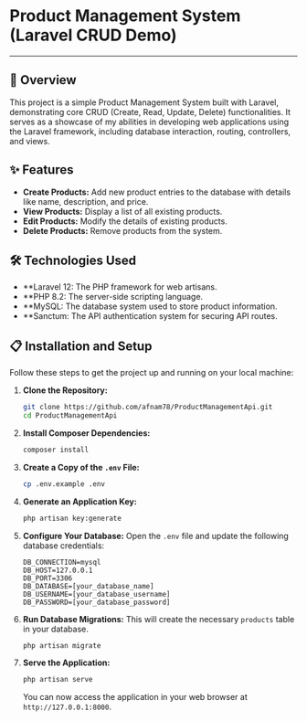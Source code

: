 # Product Management System (Laravel CRUD Demo)

---

## 🚀 Overview

This project is a simple Product Management System built with Laravel, demonstrating core CRUD (Create, Read, Update, Delete) functionalities. It serves as a showcase of my abilities in developing web applications using the Laravel framework, including database interaction, routing, controllers, and views.

## ✨ Features

* **Create Products:** Add new product entries to the database with details like name, description, and price.
* **View Products:** Display a list of all existing products.
* **Edit Products:** Modify the details of existing products.
* **Delete Products:** Remove products from the system.

## 🛠️ Technologies Used

* **Laravel 12: The PHP framework for web artisans.
* **PHP 8.2: The server-side scripting language.
* **MySQL: The database system used to store product information.
* **Sanctum: The API authentication system for securing API routes.

## 📋 Installation and Setup

Follow these steps to get the project up and running on your local machine:

1.  **Clone the Repository:**
    ```bash
    git clone https://github.com/afnam78/ProductManagementApi.git
    cd ProductManagementApi
    ```

2.  **Install Composer Dependencies:**
    ```bash
    composer install
    ```

3.  **Create a Copy of the `.env` File:**
    ```bash
    cp .env.example .env
    ```

4.  **Generate an Application Key:**
    ```bash
    php artisan key:generate
    ```

5.  **Configure Your Database:**
    Open the `.env` file and update the following database credentials:
    ```dotenv
    DB_CONNECTION=mysql
    DB_HOST=127.0.0.1
    DB_PORT=3306
    DB_DATABASE=[your_database_name]
    DB_USERNAME=[your_database_username]
    DB_PASSWORD=[your_database_password]
    ```

6.  **Run Database Migrations:**
    This will create the necessary `products` table in your database.
    ```bash
    php artisan migrate
    ```

7.  **Serve the Application:**
    ```bash
    php artisan serve
    ```
    You can now access the application in your web browser at `http://127.0.0.1:8000`.

